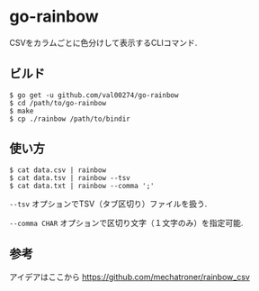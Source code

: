 go-rainbow
=========================

CSVをカラムごとに色分けして表示するCLIコマンド.

ビルド
-------------------------

```
$ go get -u github.com/val00274/go-rainbow
$ cd /path/to/go-rainbow
$ make
$ cp ./rainbow /path/to/bindir
```

使い方
-------------------------

```
$ cat data.csv | rainbow
$ cat data.tsv | rainbow --tsv
$ cat data.txt | rainbow --comma ';'
```

`--tsv` オプションでTSV（タブ区切り）ファイルを扱う.

`--comma CHAR` オプションで区切り文字（１文字のみ）を指定可能.

参考
-------------------------

アイデアはここから https://github.com/mechatroner/rainbow_csv
